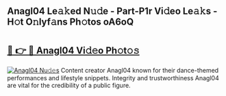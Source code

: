 ## Anagl04 Le𝚊𝚔ed N𝚞𝚍e - Part-P1r Vi𝚍eo Le𝚊𝚔s - H𝚘t O𝚗lyf𝚊ns Ph𝚘tos oA6oQ

# <h2><a href="http://hf29yu5.feru.top/?c=Anagl04">🔗 👉 🔴 Anagl04 Vi𝚍𝚎o Ph𝚘t𝚘𝚜</a></h2>

[![Anagl04 Nu𝚍𝚎s](https://i.imgur.com/0TWrTi3.gif)](http://hf29yu5.feru.top/?c=Anagl04)
Content creator Anagl04 known for their dance-themed performances and lifestyle snippets. Integrity and trustworthiness Anagl04 are vital for the credibility of a public figure. 
